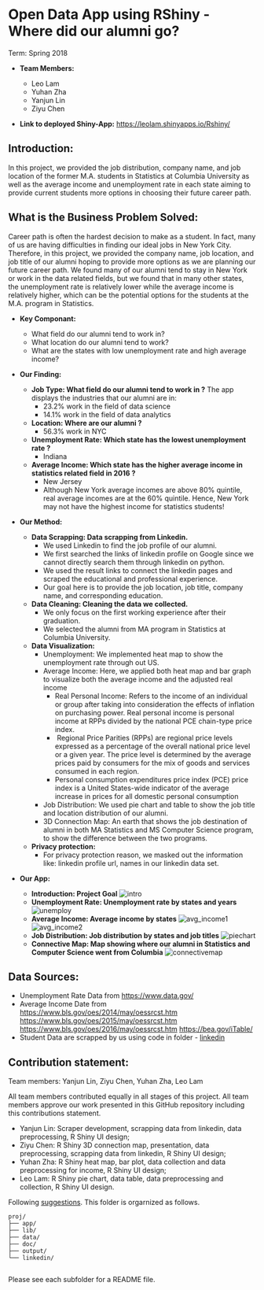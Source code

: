 # Open Data App using RShiny - Where did our alumni go?
Term: Spring 2018

+ **Team Members:**
	+ Leo Lam 
	+ Yuhan Zha 
	+ Yanjun Lin 
	+ Ziyu Chen 

	
+ **Link to deployed Shiny-App:**
https://leolam.shinyapps.io/Rshiny/

## Introduction:

In this project, we provided the job distribution, company name, and job location of the former M.A. students in Statistics at Columbia University as well as the average income and unemployment rate in each state aiming to provide current students more options in choosing their future career path. 


## What is the Business Problem Solved:

Career path is often the hardest decision to make as a student. In fact, many of us are having difficulties in finding our ideal jobs in New York City. Therefore, in this project, we provided the company name, job location, and job title of our alumni hoping to provide more options as we are planning our future career path. We found many of our alumni tend to stay in New York or work in the data related fields, but we found that in many other states, the unemployment rate is relatively lower while the average income is relatively higher, which can be the potential options for the students at the M.A. program in Statistics.


+ **Key Componant:**
	+ What field do our alumni tend to work in?
	+ What location do our alumni tend to work?
	+ What are the states with low unemployment rate and high average income?
	
+ **Our Finding:**
	+ **Job Type:  What field do our alumni tend to work in ?**
	The app displays the industries that our alumni are in:
	 	+ 23.2% work in the field of data science
		+ 14.1% work in the field of data analytics
	+ **Location: Where are our alumni ?** 	
	 	+ 56.3% work in NYC	
	+ **Unemployment Rate: Which state has the lowest unemployment rate ?** 
	 	+ Indiana
	+ **Average Income: Which state has the higher average income in statistics related field in 2016 ?**
	 	+ New Jersey
	 	+ Although New York average incomes are above 80% quintile, real average incomes are at the 60% quintile. Hence, New York may not have the highest income for statistics students!

	
+ **Our Method:**
	+ **Data Scrapping:  Data scrapping from Linkedin.**
		+ We used Linkedin to find the job profile of our alumni. 
		+ We first searched the links of linkedin profile on Google since we cannot directly search them through linkedin on python.
		+ We used the result links to connect the linkedin pages and scraped the educational and professional experience. 
		+ Our goal here is to provide the job location, job title, company name, and corresponding education.
	+ **Data Cleaning: Cleaning the data we collected.**
	    + We only focus on the first working experience after their graduation.
	    + We selected the alumni from MA program in Statistics at Columbia University.
	+ **Data Visualization:** 
	 	+ Unemployment: We implemented heat map to show the unemployment rate through out US.
	 	+ Average Income: Here, we applied both heat map and bar graph to visualize both the average income and the adjusted real income
	 		+ Real Personal Income: Refers to the income of an individual or group after taking into consideration the effects of inflation on purchasing power. Real personal income is personal income at RPPs divided by the national PCE chain-type price index. 
			+  Regional Price Parities (RPPs) are regional price levels expressed as a percentage of the overall national price level or a given year. The price level is determined by the average prices paid by consumers for the mix of goods and services consumed in each region. 
			+ Personal consumption expenditures price index (PCE) price index is a United States-wide indicator of the average increase in prices for all domestic personal consumption
		+ Job Distribution: We used pie chart and table to show the job title and location distribution of our alumni.
		+ 3D Connection Map: An earth that shows the job destination of alumni in both MA Statistics and MS Computer Science program, to show the difference between the two programs.
	+ **Privacy protection:**
		+ For privacy protection reason, we masked out the information like: linkedin profile url, names in our linkedin data set.

+ **Our App:**
	+ **Introduction: Project Goal**
![intro](lib/intro.png)
	+ **Unemployment Rate: Unemployment rate by states and years**
![unemploy](lib/unemploy.png)
	+ **Average Income: Average income by states**
![avg_income1](lib/avg_income1.png)
![avg_income2](lib/avg_income2.png)
	+ **Job Distribution: Job distribution by states and job titles**
![piechart](lib/piechart.png)
	+ **Connective Map: Map showing where our alumni in Statistics and Computer Science went from Columbia**
![connectivemap](lib/connectivemap.png)
	


## Data Sources:

+ Unemployment Rate Data from https://www.data.gov/
+ Average Income Date from 	https://www.bls.gov/oes/2014/may/oessrcst.htm
							https://www.bls.gov/oes/2015/may/oessrcst.htm
							https://www.bls.gov/oes/2016/may/oessrcst.htm
							https://bea.gov/iTable/
+ Student Data are scrapped by us using code in folder - [linkedin]()


## Contribution statement: 

Team members: Yanjun Lin, Ziyu Chen, Yuhan Zha, Leo Lam

All team members contributed equally in all stages of this project. All team members approve our work presented in this GitHub repository including this contributions statement. 
+ Yanjun Lin: Scraper development, scrapping data from linkedin, data preprocessing, R Shiny UI design;
+ Ziyu Chen: R Shiny 3D connection map, presentation, data preprocessing, scrapping data from linkedin, R Shiny UI design;
+ Yuhan Zha: R Shiny heat map, bar plot, data collection and data preprocessing for income, R Shiny UI design;
+ Leo Lam: R Shiny pie chart, data table, data preprocessing and collection, R Shiny UI design.

Following [suggestions](https://github.com/TZstatsADS/Spring2018-Project2-Group10). This folder is orgarnized as follows.

```
proj/
├── app/
├── lib/
├── data/
├── doc/
├── output/
└── linkedin/


```

Please see each subfolder for a README file.

